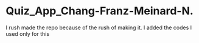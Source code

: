 # Quiz_App_Chang-Franz-Meinard-N.

I rush made the repo because of the rush of making it. I added the codes I used only for this 
